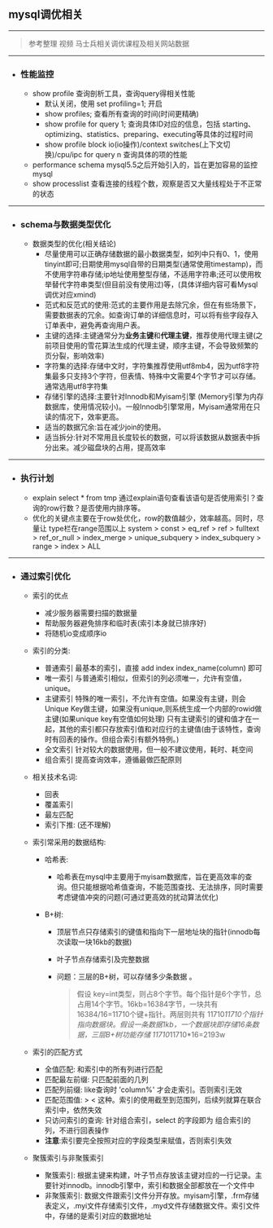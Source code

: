 ## mysql调优相关
---
> 参考整理 视频 马士兵相关调优课程及相关网站数据

---

- ### 性能监控
  - show profile 查询剖析工具，查询query得相关性能
    - 默认关闭，使用 set profiling=1; 开启
    - show profiles; 查看所有查询的时间(时间更精确)
    - show profile for query 1; 查询具体ID对应的信息，包括
      starting、optimizing、statistics、preparing、executing等具体的过程时间
    - show  profile block io(io操作)/context switches(上下文切换)/cpu/ipc for query n 查询具体的项的性能
  - performance schema mysql5.5之后开始引入的，旨在更加容易的监控mysql
  - show processlist 查看连接的线程个数，观察是否又大量线程处于不正常的状态 

---

- ### schema与数据类型优化
  - 数据类型的优化(相关结论)
    - 尽量使用可以正确存储数据的最小数据类型，如列中只有0、1，使用tinyint即可;日期使用mysql自带的日期类型(通常使用timestamp)，而不使用字符串存储;ip地址使用整型存储，不适用字符串;还可以使用枚举替代字符串类型(但目前没有使用过)等，(具体详细内容可看Mysql调优对应xmind)
    - 范式和反范式的使用:范式的主要作用是去除冗余，但在有些场景下，需要数据表的冗余。如查询订单的详细信息时，可以将有些字段存入订单表中，避免再查询用户表。
    - 主键的选择:主键通常分为**业务主键**和**代理主键**，推荐使用代理主键(之前项目使用的雪花算法生成的代理主键，顺序主键，不会导致频繁的页分裂，影响效率)
    - 字符集的选择:存储中文时，字符集推荐使用utf8mb4，因为utf8字符集最多只支持3个字符，但表情、特殊中文需要4个字节才可以存储。通常选用utf8字符集
    - 存储引擎的选择:主要针对Innodb和Myisam引擎 (Memory引擎为内存数据库，使用情况较小)。一般Innodb引擎常用，Myisam通常用在只读的情况下，效率更高。
    - 适当的数据冗余:旨在减少join的使用。
    - 适当拆分:针对不常用且长度较长的数据，可以将该数据从数据表中拆分出来。减少磁盘块的占用，提高效率

---

- ### 执行计划
  - explain select * from tmp 通过explain语句查看该语句是否使用索引？查询的row行数？是否使用内排序等。
  - 优化的关键点主要在于row处优化，row的数值越少，效率越高。同时，尽量让 type栏在range范围以上 
    system > const > eq_ref > ref > fulltext > ref_or_null > index_merge > unique_subquery > index_subquery > range > index > ALL

---

- ### 通过索引优化
  - 索引的优点
    - 减少服务器需要扫描的数据量
    - 帮助服务器避免排序和临时表(索引本身就已排序好)
    - 将随机io变成顺序io
  - 索引的分类:
    - 普通索引 最基本的索引，直接 add index index_name(column) 即可
    - 唯一索引 与普通索引相似，但索引的列必须唯一，允许有空值，unique。
    - 主键索引 特殊的唯一索引，不允许有空值。如果没有主键，则会Unique Key做主键，如果没有unique,则系统生成一个内部的rowid做主键(如果unique key有空值如何处理)
      只有主键索引的键和值才在一起，其他的索引都只存放索引值和对应行的主键值(由于该特性，查询时有回表的操作。但组合索引有额外特例。)
    - 全文索引 针对较大的数据使用，但一般不建议使用，耗时、耗空间
    - 组合索引 提高查询效率，遵循最做匹配原则
  - 相关技术名词:
    - 回表
    - 覆盖索引
    - 最左匹配
    - 索引下推: (还不理解)
  - 索引常采用的数据结构:
    - 哈希表: 
      
      - 哈希表在mysql中主要用于myisam数据库，旨在更高效率的查询。但只能根据哈希值查询，不能范围查找、无法排序，同时需要考虑键值冲突的问题(可通过更高效的扰动算法优化)
    - B+树:
      - 顶层节点只存储索引的键值和指向下一层地址块的指针(innodb每次读取一块16kb的数据)
      - 叶子节点存储索引及完整数据
      - 问题：三层的B+树，可以存储多少条数据 。
        
        > 假设 key=int类型，则占8个字节。每个指针是6个字节，总占用14个字节。16kb=16384字节，一块共有16384/16=11710个键+指针。两层则共有 11710*11710个指针指向数据块。假设一条数据1kb，一个数据块即存储16条数据，三层B+树功能存储 11710*11710*16=2193w
    
  - 索引的匹配方式
    - 全值匹配: 和索引中的所有列进行匹配
    - 匹配最左前缀: 只匹配前面的几列
    - 匹配列前缀: like查询时 ’column%' 才会走索引。否则索引无效
    - 匹配范围值: > < 这种。索引的使用截至到范围列，后续列就算在联合索引中，依然失效
    - 只访问索引的查询: 针对组合索引，select 的字段即为 组合索引的列，不进行回表操作
    - **注意**:索引要完全按照对应的字段类型来赋值，否则索引失效
  - 聚簇索引与非聚簇索引
    - 聚簇索引: 根据主键来构建，叶子节点存放该主键对应的一行记录。主要针对innodb。innodb引擎中，索引和数据全部都放在一个文件中
    - 非聚簇索引: 数据文件跟索引文件分开存放。myisam引擎，.frm存储表定义，.myi文件存储索引文件，.myd文件存储数据文件。索引文件中，存储的是索引对应的数据地址
  